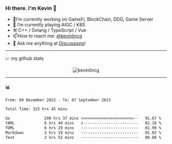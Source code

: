 ### Hi there. I'm Kevin 👋

- 🔭I’m currently working on GameFi, BlockChain, DDD, Game Server
- 🌱 I’m currently playing AIGC / K8S
-   :hammer_and_pick: C++ / Golang / TypeScript / Vue
- 📫How to reach me: [@kevinlincg](https://twitter.com/kevinlincg) 
-   :thought_balloon: Ask me anything at [Discussions](https://github.com/kevinlincg/kevinlincg/discussions/new)!

---

📈 my github stats

<p align="center"> <img src="https://github-readme-stats-ouuan.vercel.app/api?username=kevinlincg&theme=dark&show_icons=true&count_private=true" alt="kevinlincg" />

---

#### :bar_chart: 

<!--START_SECTION:waka-->

```txt
From: 09 November 2022 - To: 07 September 2023

Total Time: 325 hrs 45 mins

Go               298 hrs 37 mins >>>>>>>>>>>>>>>>>>>>>>>--   91.67 %
YAML             6 hrs 49 mins   >------------------------   02.10 %
TOML             6 hrs 29 mins   -------------------------   01.99 %
Markdown         3 hrs 19 mins   -------------------------   01.02 %
Text             2 hrs 52 mins   -------------------------   00.88 %
```

<!--END_SECTION:waka-->
